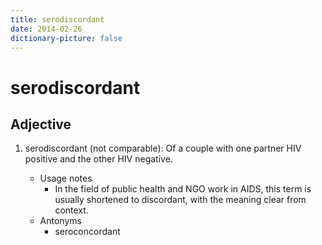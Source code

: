 ```yaml
---
title: serodiscordant
date: 2014-02-26
dictionary-picture: false
---
```


# serodiscordant

## Adjective


1. serodiscordant (not comparable): Of a couple with one partner HIV positive and the other HIV negative.

	- Usage notes
		- In the field of public health and NGO work in AIDS, this term is usually shortened to discordant, with the meaning clear from context.
	- Antonyms
		- seroconcordant
